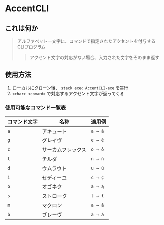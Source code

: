 # AccentCLI

## これは何か

> アルファベット一文字に、コマンドで指定されたアクセントを付与するCLIプログラム
>> アクセント文字の対応がない場合、入力された文字をそのまま返す

## 使用方法

1. ローカルにクローン後、 `stack exec AccentCLI-exe` を実行
2. `<char> <comand>` で対応するアクセント文字が返ってくる

### 使用可能なコマンド一覧表

| コマンド文字 | 名称      | 適用例  |
|----------|-----------|---------|
| `a`      | アキュート     | `a → á` |
| `g`      | グレイヴ      | `e → è` |
| `c`      | サーカムフレックス | `o → ô` |
| `t`      | チルダ       | `n → ñ` |
| `d`      | ウムラウト     | `u → ü` |
| `i`      | セディーユ     | `c → ç` |
| `o`      | オゴネク      | `a → ą` |
| `s`      | ストローク     | `l → ł` |
| `m`      | マクロン      | `a → ā` |
| `b`      | ブレーヴ      | `a → ă` |
